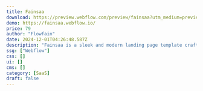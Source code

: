 ```yaml
---
title: Fainsaa
download: https://preview.webflow.com/preview/fainsaa?utm_medium=preview_link&utm_source=designer&utm_content=fainsaa&preview=d7e97068f9d900757a5b267bf99b140a&workflow=preview
demo: https://fainsaa.webflow.io/
price: 79
author: "Flowfain"
date: 2024-12-01T04:26:48.587Z
description: "Fainsaa is a sleek and modern landing page template crafted exclusively for SaaS CRM solutions. Featuring a refined dark theme, a premium color palette, and engaging animations, this template is designed to elevate the presentation of your SaaS CRM"
ssg: ["Webflow"]
css: []
ui: []
cms: []
category: [SaaS]
draft: false
---
```

